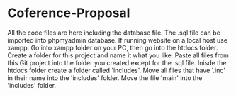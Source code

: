 # Coference-Proposal
All the code files are here including the database file.
The .sql file can be imported into phpmyadmin database.
If running website on a local host use xampp.
Go into xampp folder on your PC, then go into the htdocs folder.
Create a folder for this project and name it what you like.
Paste all files from this Git project into the folder you created except for the .sql file. 
Inisde the htdocs folder create a folder called 'includes'.
Move all files that have '.inc' in their name into the 'includes' folder.
Move the file 'main' into the 'includes' folder.
